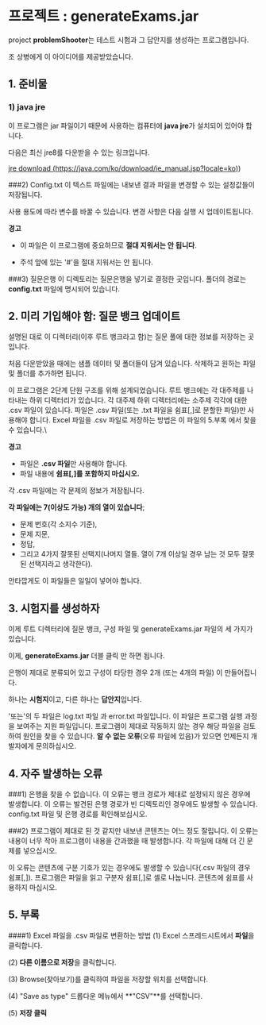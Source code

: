 # 프로젝트 : generateExams.jar
project **problemShooter**는 테스트 시험과 그 답안지를 생성하는 프로그램입니다.

조 상병에게 이 아이디어를 제공받았습니다.

## 1. 준비물
### 1) java jre
이 프로그램은 jar 파일이기 때문에 사용하는 컴퓨터에 **java jre**가 설치되어 있어야 합니다.

다음은 최신 jre8를 다운받을 수 있는 링크입니다.

[jre download (https://java.com/ko/download/ie_manual.jsp?locale=ko)](https://java.com/ko/download/ie_manual.jsp?locale=ko))

###2) Config.txt
이 텍스트 파일에는 내보낸 결과 파일을 변경할 수 있는 설정값들이 저장됩니다.

사용 용도에 따라 변수를 바꿀 수 있습니다. 변경 사항은 다음 실행 시 업데이트됩니다.

**경고**

* 이 파일은 이 프로그램에 중요하므로 **절대 지워서는 안 됩니다**.

* 주석 앞에 있는 '#'을 절대 지워서는 안 됩니다.


###3) 질문은행
이 디렉토리는 질문은행을 넣기로 결정한 곳입니다. 폴더의 경로는 **config.txt** 파일에 명시되어 있습니다.

## 2. 미리 기입해야 함: 질문 뱅크 업데이트
설명된 대로 이 디렉터리(이후 루트 뱅크라고 함)는 질문 풀에 대한 정보를 저장하는 곳입니다.

처음 다운받았을 때에는 샘플 데이터 및 폴더들이 담겨 있습니다. 삭제하고 원하는 파일 및 폴더를 추가하면 됩니다.

이 프로그램은 2단계 단원 구조를 위해 설계되었습니다. 루트 뱅크에는 각 대주제를 나타내는 하위 디렉터리가 있습니다. 각 대주제 하위 디렉터리에는 소주제 각각에 대한 .csv 파일이 있습니다. 파일은 .csv 파일(또는 .txt 파일을 쉼표[,]로 분할한 파일)만 사용해야 합니다. Excel 파일을 .csv 파일로 저장하는 방법은 이 파일의 5.부록 에서 찾을 수 있습니다.\

**경고**

* 파일은 **.csv 파일**만 사용해야 합니다.
* 파일 내용에 **쉼표[,]를 포함하지 마십시오.**

각 .csv 파일에는 각 문제의 정보가 저장됩니다.

**각 파일에는 7(이상도 가능) 개의 열이 있습니다**;
- 문제 번호(각 소지수 기준),
- 문제 지문,
- 정답,
- 그리고 4가지 잘못된 선택지(나머지 열들. 열이 7개 이상일 경우 남는 것 모두 잘못된 선택지라고 생각한다).

안타깝게도 이 파일들은 일일이 넣어야 합니다.

## 3. 시험지를 생성하자
이제 루트 디렉터리에 질문 뱅크, 구성 파일 및 generateExams.jar 파일의 세 가지가 있습니다.

이제, **generateExams.jar** 더블 클릭 만 하면 됩니다.

은행이 제대로 분류되어 있고 구성이 타당한 경우 2개 (또는 4개의 파일) 이 만들어집니다.

하나는 **시험지**이고, 다른 하나는 **답안지**입니다.

'또는'의 두 파일은 log.txt 파일 과 error.txt 파일입니다. 이 파일은 프로그램 실행 과정을 보여주는 지원 파일입니다. 프로그램이 제대로 작동하지 않는 경우 해당 파일을 검토하여 원인을 찾을 수 있습니다. **알 수 없는 오류**(오류 파일에 있음)가 있으면 언제든지 개발자에게 문의하십시오.

## 4. 자주 발생하는 오류
###1) 은행을 찾을 수 없습니다.
이 오류는 뱅크 경로가 제대로 설정되지 않은 경우에 발생합니다. 이 오류는 발견된 은행 경로가 빈 디렉토리인 경우에도 발생할 수 있습니다. config.txt 파일 및 은행 경로를 확인해보십시오.

###2) 프로그램이 제대로 된 것 같지만 내보낸 콘텐츠는 어느 정도 잘립니다.
이 오류는 내용이 너무 작아 프로그램이 내용을 간과했을 때 발생합니다. 각 파일에 대해 더 긴 문제를 넣으십시오.

이 오류는 콘텐츠에 구분 기호가 있는 경우에도 발생할 수 있습니다(.csv 파일의 경우 쉼표[,]). 프로그램은 파일을 읽고 구분자 쉼표[,]로 셀로 나눕니다. 콘텐츠에 쉼표를 사용하지 마십시오.

## 5. 부록
####1) Excel 파일을 .csv 파일로 변환하는 방법
(1) Excel 스프레드시트에서 **파일**을 클릭합니다.

(2) **다른 이름으로 저장**을 클릭합니다.

(3) Browse(찾아보기)를 클릭하여 파일을 저장할 위치를 선택합니다.

(4) "Save as type" 드롭다운 메뉴에서 **"CSV"**를 선택합니다.

(5) **저장 클릭**